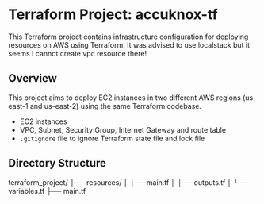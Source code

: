 # Terraform Project: accuknox-tf

This Terraform project contains infrastructure configuration for deploying resources on AWS using Terraform.
It was advised to use localstack but it seems I cannot create vpc resource there!

## Overview

This project aims to deploy EC2 instances in two different AWS regions (us-east-1 and us-east-2) using the same Terraform codebase. 

- EC2 instances
- VPC, Subnet, Security Group, Internet Gateway and route table
- `.gitignore` file to ignore Terraform state file and lock file 


## Directory Structure

terraform_project/
├── resources/
│ ├── main.tf
│ ├── outputs.tf
│ └── variables.tf
├── main.tf